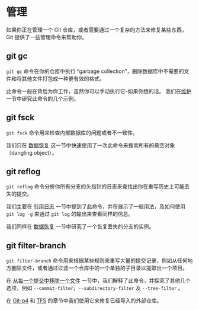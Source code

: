 

# 管理

<p>如果你正在管理一个 Git 仓库，或者需要通过一个复杂的方法来修复某些东西，Git 提供了一些管理命令来帮助你。</p>


## git gc

<p><code class="literal">git gc</code> 命令在你的仓库中执行 “garbage collection”，删除数据库中不需要的文件和将其他文件打包成一种更有效的格式。</p>
<p>此命令一般在背后为你工作，虽然你可以手动执行它-如果你想的话。
我们在<a id="xref--ch10-git-internals--_git_gc" href="/chapter-10/7.html#维护" class="xref">维护</a> 一节中研究此命令的几个示例。</p>



## git fsck

<p><code class="literal">git fsck</code> 命令用来检查内部数据库的问题或者不一致性。</p>
<p>我们只在 <a id="xref--ch10-git-internals--_data_recovery" href="/chapter-10/7.html#数据恢复" class="xref">数据恢复</a> 这一节中快速使用了一次此命令来搜索所有的悬空对象（dangling object）。</p>



## git reflog

<p><code class="literal">git reflog</code> 命令分析你所有分支的头指针的日志来查找出你在重写历史上可能丢失的提交。</p>
<p>我们主要在 <a href="/chapter-7/1.html#引用日志" class="xref">引用日志</a> 一节中提到了此命令，并在展示了一般用法，及如何使用 <code class="literal">git log -g</code> 来通过 <code class="literal">git log</code> 的输出来查看同样的信息。</p>
<p>我们同样在 <a href="/chapter-10/7.html#数据恢复" class="xref">数据恢复</a> 一节中研究了一个恢复丢失的分支的实例。</p>



## git filter-branch

<p><code class="literal">git filter-branch</code> 命令用来根据某些规则来重写大量的提交记录，例如从任何地方删除文件，或者通过过滤一个仓库中的一个单独的子目录以提取出一个项目。</p>
<p>在 <a id="xref--ch07-git-tools--_removing_file_every_commit" href="/chapter-7/6.html#从每一个提交中移除一个文件" class="xref">从每一个提交中移除一个文件</a> 一节中，我们解释了此命令，并探究了其他几个选项，例如 <code class="literal">--commit-filter</code>，<code class="literal">--subdirectory-filter</code> 及 <code class="literal">--tree-filter</code> 。</p>
<p>在 <a id="xref--ch09-git-and-other-systems--_git_p4" href="/chapter-9/2.html#git-p4" class="xref">Git-p4</a> 和 <a id="xref--ch09-git-and-other-systems--_git_tfs" href="/chapter-9/2.html#tfs" class="xref">TFS</a> 的章节中我们使用它来修复已经导入的外部仓库。</p>

